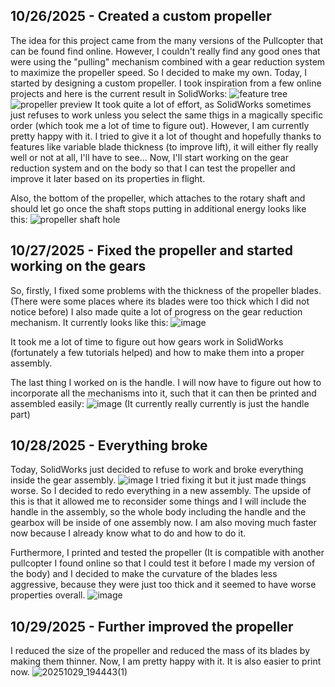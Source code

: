 <!--
  ===================    !!READ THIS NOTICE!!   ====================
  DO NOT edit this file manually. Your changes WILL BE OVERWRITTEN!
  This journal is auto generated and updated by Hack Club Blueprint.
  To edit this file, please edit your journal entries on Blueprint.
  ==================================================================
-->

## 10/26/2025 - Created a custom propeller  

The idea for this project came from the many versions of the Pullcopter that can be found find online. However, I couldn't really find any good ones that were using the "pulling" mechanism combined with a gear reduction system to maximize the propeller speed. So I decided to make my own.
Today, I started by designing a custom propeller. I took inspiration from a few online projects and here is the current result in SolidWorks:
![feature tree](https://blueprint.hackclub.com/user-attachments/blobs/proxy/eyJfcmFpbHMiOnsiZGF0YSI6NTcyMCwicHVyIjoiYmxvYl9pZCJ9fQ==--0e1f53772b359ea5068a5cd8fdf9285a39a15965/image.png)
![propeller preview](https://blueprint.hackclub.com/user-attachments/blobs/proxy/eyJfcmFpbHMiOnsiZGF0YSI6NTcyMywicHVyIjoiYmxvYl9pZCJ9fQ==--c92be1ce1b3f423be1b2b938db5f6343cbb897f0/image.png)
It took quite a lot of effort, as SolidWorks sometimes just refuses to work unless you select the same thigs in a magically specific order (which took me a lot of time to figure out). However, I am currently pretty happy with it. I tried to give it a lot of thought and hopefully thanks to features like variable blade thickness (to improve lift), it will either fly really well or not at all, I'll have to see... Now, I'll start working on the gear reduction system and on the body so that I can test the propeller and improve it later based on its properties in flight.

Also, the bottom of the propeller, which attaches to the rotary shaft and should let go once the shaft stops putting in additional energy looks like this:
![propeller shaft hole](https://blueprint.hackclub.com/user-attachments/blobs/proxy/eyJfcmFpbHMiOnsiZGF0YSI6NTcyNCwicHVyIjoiYmxvYl9pZCJ9fQ==--09efc1b2e7272dc0ccb3abe831a8f392eba03b32/image.png)  

## 10/27/2025 - Fixed the propeller and started working on the gears  

So, firstly, I fixed some problems with the thickness of the propeller blades. (There were some places where its blades were too thick which I did not notice before)
I also made quite a lot of progress on the gear reduction mechanism. It currently looks like this:
![image](https://blueprint.hackclub.com/user-attachments/blobs/proxy/eyJfcmFpbHMiOnsiZGF0YSI6NTg1MSwicHVyIjoiYmxvYl9pZCJ9fQ==--76872e49c5baf7d17cd1be5fca8595545f72f8dd/image.png)

It took me a lot of time to figure out how gears work in SolidWorks (fortunately a few tutorials helped) and how to make them into a proper assembly.

The last thing I worked on is the handle. I will now have to figure out how to incorporate all the mechanisms into it, such that it can then be printed and assembled easily:
![image](https://blueprint.hackclub.com/user-attachments/blobs/proxy/eyJfcmFpbHMiOnsiZGF0YSI6NTg1NCwicHVyIjoiYmxvYl9pZCJ9fQ==--3d6450dbe753bdc30a6a1f8c6edfad7866d146e8/image.png)
(It currently really currently is just the handle part)
  

## 10/28/2025 - Everything broke  

Today, SolidWorks just decided to refuse to work and broke everything inside the gear assembly. 
![image](https://blueprint.hackclub.com/user-attachments/blobs/proxy/eyJfcmFpbHMiOnsiZGF0YSI6NjA3NCwicHVyIjoiYmxvYl9pZCJ9fQ==--11bd8362a898b12ea27e071699fc62431d2292c0/image.png)
I tried fixing it but it just made things worse. So I decided to redo everything in a new assembly. The upside of this is that it allowed me to reconsider some things and I will include the handle in the assembly, so the whole body including the handle and the gearbox will be inside of one assembly now. I am also moving much faster now because I already know what to do and how to do it.

Furthermore, I printed and tested the propeller (It is compatible with another pullcopter I found online so that I could test it before I made my version of the body) and I decided to make the curvature of the blades less aggressive, because they were just too thick and it seemed to have worse properties overall.
![image](https://blueprint.hackclub.com/user-attachments/blobs/proxy/eyJfcmFpbHMiOnsiZGF0YSI6NjA3NSwicHVyIjoiYmxvYl9pZCJ9fQ==--78b2d99ac4c749fdba4aa13fb3cbff1b4221f013/image.png)
  

## 10/29/2025 - Further improved the propeller  

I reduced the size of the propeller and reduced the mass of its blades by making them thinner. Now, I am pretty happy with it. It is also easier to print now.
![20251029_194443(1)](https://blueprint.hackclub.com/user-attachments/blobs/proxy/eyJfcmFpbHMiOnsiZGF0YSI6NjUxOSwicHVyIjoiYmxvYl9pZCJ9fQ==--a057caa9db44d56f26f43138182a601ac16bae98/20251029_194443(1).jpg)
  

